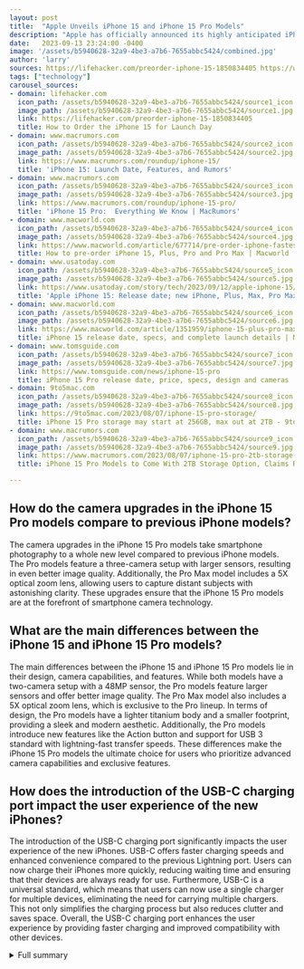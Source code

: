 ```yaml
---
layout: post
title:  "Apple Unveils iPhone 15 and iPhone 15 Pro Models"
description: "Apple has officially announced its highly anticipated iPhone 15 and iPhone 15 Pro models, unveiling a new era of innovation and technology."
date:   2023-09-13 23:24:00 -0400
image: '/assets/b5940628-32a9-4be3-a7b6-7655abbc5424/combined.jpg'
author: 'larry'
sources: https://lifehacker.com/preorder-iphone-15-1850834405 https://www.macrumors.com/roundup/iphone-15/ https://www.macrumors.com/roundup/iphone-15-pro/ https://www.macworld.com/article/677714/pre-order-iphone-fastest-way.html https://www.usatoday.com/story/tech/2023/09/12/apple-iphone-15/70825509007/ https://www.macworld.com/article/1351959/iphone-15-plus-pro-max-specs-release-price.html https://www.tomsguide.com/news/iphone-15-pro https://9to5mac.com/2023/08/07/iphone-15-pro-storage/ https://www.macrumors.com/2023/08/07/iphone-15-pro-2tb-storage-option/
tags: ["technology"]
carousel_sources:
- domain: lifehacker.com
  icon_path: /assets/b5940628-32a9-4be3-a7b6-7655abbc5424/source1_icon.jpg
  image_path: /assets/b5940628-32a9-4be3-a7b6-7655abbc5424/source1.jpg
  link: https://lifehacker.com/preorder-iphone-15-1850834405
  title: How to Order the iPhone 15 for Launch Day
- domain: www.macrumors.com
  icon_path: /assets/b5940628-32a9-4be3-a7b6-7655abbc5424/source2_icon.jpg
  image_path: /assets/b5940628-32a9-4be3-a7b6-7655abbc5424/source2.jpg
  link: https://www.macrumors.com/roundup/iphone-15/
  title: 'iPhone 15: Launch Date, Features, and Rumors'
- domain: www.macrumors.com
  icon_path: /assets/b5940628-32a9-4be3-a7b6-7655abbc5424/source3_icon.jpg
  image_path: /assets/b5940628-32a9-4be3-a7b6-7655abbc5424/source3.jpg
  link: https://www.macrumors.com/roundup/iphone-15-pro/
  title: 'iPhone 15 Pro:  Everything We Know | MacRumors'
- domain: www.macworld.com
  icon_path: /assets/b5940628-32a9-4be3-a7b6-7655abbc5424/source4_icon.jpg
  image_path: /assets/b5940628-32a9-4be3-a7b6-7655abbc5424/source4.jpg
  link: https://www.macworld.com/article/677714/pre-order-iphone-fastest-way.html
  title: How to pre-order iPhone 15, Plus, Pro and Pro Max | Macworld
- domain: www.usatoday.com
  icon_path: /assets/b5940628-32a9-4be3-a7b6-7655abbc5424/source5_icon.jpg
  image_path: /assets/b5940628-32a9-4be3-a7b6-7655abbc5424/source5.jpg
  link: https://www.usatoday.com/story/tech/2023/09/12/apple-iphone-15/70825509007/
  title: 'Apple iPhone 15: Release date; new iPhone, Plus, Max, Pro Max details'
- domain: www.macworld.com
  icon_path: /assets/b5940628-32a9-4be3-a7b6-7655abbc5424/source6_icon.jpg
  image_path: /assets/b5940628-32a9-4be3-a7b6-7655abbc5424/source6.jpg
  link: https://www.macworld.com/article/1351959/iphone-15-plus-pro-max-specs-release-price.html
  title: iPhone 15 release date, specs, and complete launch details | Macworld
- domain: www.tomsguide.com
  icon_path: /assets/b5940628-32a9-4be3-a7b6-7655abbc5424/source7_icon.jpg
  image_path: /assets/b5940628-32a9-4be3-a7b6-7655abbc5424/source7.jpg
  link: https://www.tomsguide.com/news/iphone-15-pro
  title: iPhone 15 Pro release date, price, specs, design and cameras | Tom's Guide
- domain: 9to5mac.com
  icon_path: /assets/b5940628-32a9-4be3-a7b6-7655abbc5424/source8_icon.jpg
  image_path: /assets/b5940628-32a9-4be3-a7b6-7655abbc5424/source8.jpg
  link: https://9to5mac.com/2023/08/07/iphone-15-pro-storage/
  title: iPhone 15 Pro storage may start at 256GB, max out at 2TB - 9to5Mac
- domain: www.macrumors.com
  icon_path: /assets/b5940628-32a9-4be3-a7b6-7655abbc5424/source9_icon.jpg
  image_path: /assets/b5940628-32a9-4be3-a7b6-7655abbc5424/source9.jpg
  link: https://www.macrumors.com/2023/08/07/iphone-15-pro-2tb-storage-option/
  title: iPhone 15 Pro Models to Come With 2TB Storage Option, Claims Rumor - MacRumors

---
```


## How do the camera upgrades in the iPhone 15 Pro models compare to previous iPhone models?
The camera upgrades in the iPhone 15 Pro models take smartphone photography to a whole new level compared to previous iPhone models. The Pro models feature a three-camera setup with larger sensors, resulting in even better image quality. Additionally, the Pro Max model includes a 5X optical zoom lens, allowing users to capture distant subjects with astonishing clarity. These upgrades ensure that the iPhone 15 Pro models are at the forefront of smartphone camera technology.

## What are the main differences between the iPhone 15 and iPhone 15 Pro models?
The main differences between the iPhone 15 and iPhone 15 Pro models lie in their design, camera capabilities, and features. While both models have a two-camera setup with a 48MP sensor, the Pro models feature larger sensors and offer better image quality. The Pro Max model also includes a 5X optical zoom lens, which is exclusive to the Pro lineup. In terms of design, the Pro models have a lighter titanium body and a smaller footprint, providing a sleek and modern aesthetic. Additionally, the Pro models introduce new features like the Action button and support for USB 3 standard with lightning-fast transfer speeds. These differences make the iPhone 15 Pro models the ultimate choice for users who prioritize advanced camera capabilities and exclusive features.

## How does the introduction of the USB-C charging port impact the user experience of the new iPhones?
The introduction of the USB-C charging port significantly impacts the user experience of the new iPhones. USB-C offers faster charging speeds and enhanced convenience compared to the previous Lightning port. Users can now charge their iPhones more quickly, reducing waiting time and ensuring that their devices are always ready for use. Furthermore, USB-C is a universal standard, which means that users can now use a single charger for multiple devices, eliminating the need for carrying multiple chargers. This not only simplifies the charging process but also reduces clutter and saves space. Overall, the USB-C charging port enhances the user experience by providing faster charging and improved compatibility with other devices.



<details>
  <summary>Full summary</summary>
<p>The 'Wonderlust' event provided detailed information about the latest additions to the iPhone lineup, along with instructions on how to preorder them.</p>
<p>The iPhone 15 and iPhone 15 Plus boast a two-camera setup with a 48MP sensor, delivering stunning photography capabilities. These models also inherit the dynamic island design from the previous iPhone 14 Pro, providing a sleek and modern aesthetic.</p>
<p>But the real star of the show is the iPhone 15 Pro and iPhone 15 Pro Max. With a lighter titanium body design and a smaller footprint, these Pro models redefine what it means to be a flagship device. The three-camera setup on the Pro models has been upgraded with larger sensors, ensuring even better image quality. Additionally, the Pro Max model features an exclusive 5X optical zoom lens, perfect for capturing distant subjects with astonishing clarity.</p>
<p>In terms of performance, the iPhone 15 and iPhone 15 Plus come equipped with the powerful A16 Bionic chip, guaranteeing smooth and efficient operations. And for the first time ever, all new iPhones charge via USB-C, providing faster charging speeds and enhanced convenience.</p>
<p>Not only do the Pro models offer impressive hardware, but they also introduce exciting new features. The traditional mute switch has been replaced with an Action button, allowing users to customize its functionality. Moreover, the Pro models support USB 3 standard with lightning-fast transfer speeds of up to 10 Gbps.</p>
<p>Preorders for the iPhone 15 and iPhone 15 Pro models will begin on Friday, Sept. 15 at 8 a.m. ET. Customers can choose from a variety of configurations, prices, and color options available on Apple's online store.</p>
<p>Prices for the iPhone 15 start at $799 for the 128GB storage option, while the iPhone 15 Plus starts at $899. The iPhone 15 Pro, with its advanced features and capabilities, starts at $999. And for those who require ample storage space, a 1TB option is available exclusively for the Pro models.</p>
<p>With its groundbreaking technology and impressive specifications, the iPhone 15 and iPhone 15 Pro are set to revolutionize the smartphone industry. Choosing the perfect iPhone has never been easier, thanks to helpful buyer's guides and competitive prices. Whether you're a photography enthusiast, a power user, or simply looking to upgrade, the new iPhone lineup has something to offer for everyone.</p>
<p>Don't miss out on this game-changing evolution of innovation. Preorder your iPhone 15 or iPhone 15 Pro today and experience the future of mobile technology!</p>
</details>
